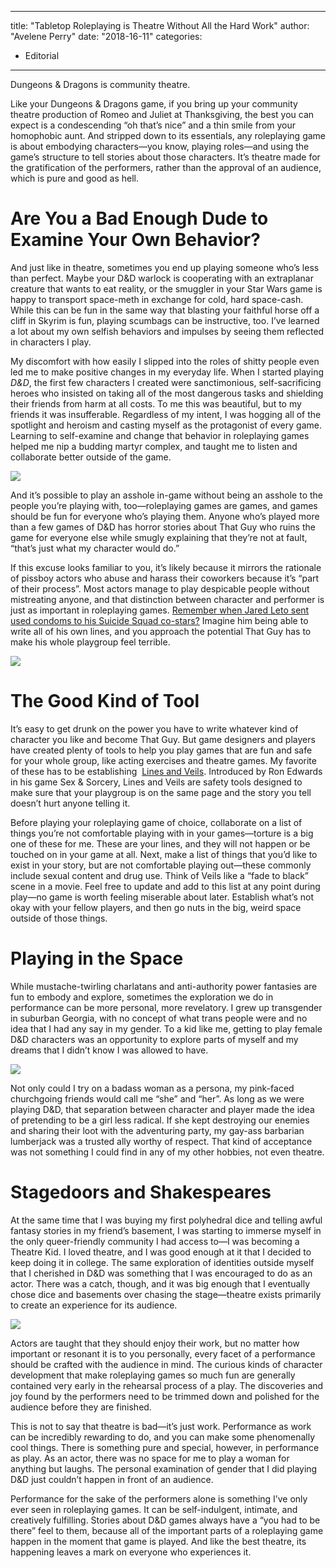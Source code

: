 
---
title: "Tabletop Roleplaying is Theatre Without All the Hard Work"
author: "Avelene Perry"
date: "2018-16-11"
categories:
- Editorial
---

Dungeons & Dragons is community theatre. 

Like your Dungeons & Dragons game, if you bring up your community theatre production of Romeo and Juliet at Thanksgiving, the best you can expect is a condescending “oh that’s nice” and a thin smile from your homophobic aunt. And stripped down to its essentials, any roleplaying game is about embodying characters—you know, playing roles—and using the game’s structure to tell stories about those characters. It’s theatre made for the gratification of the performers, rather than the approval of an audience, which is pure and good as hell.

# Are You a Bad Enough Dude to Examine Your Own Behavior?

And just like in theatre, sometimes you end up playing someone who&#8217;s less than perfect. Maybe your D&D warlock is cooperating with an extraplanar creature that wants to eat reality, or the smuggler in your Star Wars game is happy to transport space-meth in exchange for cold, hard space-cash. While this can be fun in the same way that blasting your faithful horse off a cliff in Skyrim is fun, playing scumbags can be instructive, too. I’ve learned a lot about my own selfish behaviors and impulses by seeing them reflected in characters I play.

My discomfort with how easily I slipped into the roles of shitty people even led me to make positive changes in my everyday life. When I started playing *D&D*, the first few characters I created were sanctimonious, self-sacrificing heroes who insisted on taking all of the most dangerous tasks and shielding their friends from harm at all costs. To me this was beautiful, but to my friends it was insufferable. Regardless of my intent, I was hogging all of the spotlight and heroism and casting myself as the protagonist of every game. Learning to self-examine and change that behavior in roleplaying games helped me nip a budding martyr complex, and taught me to listen and collaborate better outside of the game.

![](https://i0.wp.com/vrvblog.co/wp-content/uploads/2018/11/vrv-bad-guy.png?resize=446%2C370&#038;ssl=1)

And it’s possible to play an asshole in-game without being an asshole to the people you’re playing with, too—roleplaying games are games, and games should be fun for everyone who’s playing them. Anyone who’s played more than a few games of D&D has horror stories about That Guy who ruins the game for everyone else while smugly explaining that they’re not at fault, “that’s just what my character would do.” 

If this excuse looks familiar to you, it’s likely because it mirrors the rationale of pissboy actors who abuse and harass their coworkers because it’s “part of their process”. Most actors manage to play despicable people without mistreating anyone, and that distinction between character and performer is just as important in roleplaying games. [Remember when Jared Leto sent used condoms to his Suicide Squad co-stars?](https://www.independent.co.uk/arts-entertainment/films/news/jared-leto-sent-anal-beads-and-used-condoms-to-his-suicide-squad-co-stars-a6982496.html) Imagine him being able to write all of his own lines, and you approach the potential That Guy has to make his whole playgroup feel terrible.

![](https://i2.wp.com/vrvblog.co/wp-content/uploads/2018/11/vrv-jared-1-1024x576.jpg?resize=1024%2C576&#038;ssl=1)

# The Good Kind of Tool

It’s easy to get drunk on the power you have to write whatever kind of character you like and become That Guy. But game designers and players have created plenty of tools to help you play games that are fun and safe for your whole group, like acting exercises and theatre games. My favorite of these has to be establishing  [Lines and Veils](https://bit.ly/2NXc1YN). Introduced by Ron Edwards in his game Sex & Sorcery, Lines and Veils are safety tools designed to make sure that your playgroup is on the same page and the story you tell doesn’t hurt anyone telling it. 

Before playing your roleplaying game of choice, collaborate on a list of things you’re not comfortable playing with in your games—torture is a big one of these for me. These are your lines, and they will not happen or be touched on in your game at all. Next, make a list of things that you’d like to exist in your story, but are not comfortable playing out—these commonly include sexual content and drug use. Think of Veils like a “fade to black” scene in a movie. Feel free to update and add to this list at any point during play—no game is worth feeling miserable about later. Establish what’s not okay with your fellow players, and then go nuts in the big, weird space outside of those things.

# Playing in the Space

While mustache-twirling charlatans and anti-authority power fantasies are fun to embody and explore, sometimes the exploration we do in performance can be more personal, more revelatory. I grew up transgender in suburban Georgia, with no concept of what trans people were and no idea that I had any say in my gender. To a kid like me, getting to play female D&D characters was an opportunity to explore parts of myself and my dreams that I didn’t know I was allowed to have.

![](https://i2.wp.com/vrvblog.co/wp-content/uploads/2018/11/ill-be-a-chick-1024x593.png?resize=1024%2C593&#038;ssl=1)

Not only could I try on a badass woman as a persona, my pink-faced churchgoing friends would call me “she” and “her”. As long as we were playing D&D, that separation between character and player made the idea of pretending to be a girl less radical. If she kept destroying our enemies and sharing their loot with the adventuring party, my gay-ass barbarian lumberjack was a trusted ally worthy of respect. That kind of acceptance was not something I could find in any of my other hobbies, not even theatre.

# Stagedoors and Shakespeares

At the same time that I was buying my first polyhedral dice and telling awful fantasy stories in my friend’s basement, I was starting to immerse myself in the only queer-friendly community I had access to—I was becoming a Theatre Kid. I loved theatre, and I was good enough at it that I decided to keep doing it in college. The same exploration of identities outside myself that I cherished in D&D was something that I was encouraged to do as an actor. There was a catch, though, and it was big enough that I eventually chose dice and basements over chasing the stage—theatre exists primarily to create an experience for its audience.

![](https://i0.wp.com/vrvblog.co/wp-content/uploads/2018/11/mercutio-1.jpg?resize=528%2C604&#038;ssl=1)

Actors are taught that they should enjoy their work, but no matter how important or resonant it is to you personally, every facet of a performance should be crafted with the audience in mind. The curious kinds of character development that make roleplaying games so much fun are generally contained very early in the rehearsal process of a play. The discoveries and joy found by the performers need to be trimmed down and polished for the audience before they are finished. 

This is not to say that theatre is bad—it’s just work. Performance as work can be incredibly rewarding to do, and you can make some phenomenally cool things. There is something pure and special, however, in performance as play. As an actor, there was no space for me to play a woman for anything but laughs. The personal examination of gender that I did playing D&D just couldn&#8217;t happen in front of an audience.

Performance for the sake of the performers alone is something I’ve only ever seen in roleplaying games. It can be self-indulgent, intimate, and creatively fulfilling. Stories about D&D games always have a “you had to be there” feel to them, because all of the important parts of a roleplaying game happen in the moment that game is played. And like the best theatre, its happening leaves a mark on everyone who experiences it.

